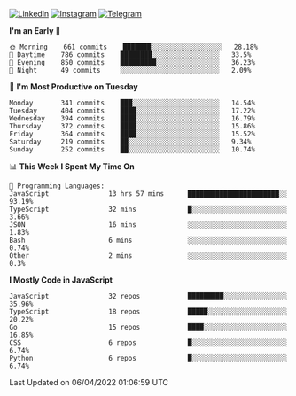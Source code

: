 [![Linkedin](https://img.shields.io/badge/-Archie-blue?style=flat-square&labelColor=gray&logo=Linkedin&logoColor=white&link=https://www.linkedin.com/in/archisdi)](https://www.linkedin.com/in/archisdi)
[![Instagram](https://img.shields.io/badge/-@archisdi-orange?style=flat-square&labelColor=gray&logo=Instagram&logoColor=white&link=https://www.instagram.com/archisdi)](https://www.instagram.com/archisdi)
[![Telegram](https://img.shields.io/badge/-aai-informational?style=flat-square&labelColor=gray&logo=telegram&logoColor=white&link=https://t.me/archisdi)](https://t.me/archisdi)

<!--START_SECTION:waka-->
**I'm an Early 🐤** 

```text
🌞 Morning    661 commits    ███████░░░░░░░░░░░░░░░░░░   28.18% 
🌆 Daytime    786 commits    ████████░░░░░░░░░░░░░░░░░   33.5% 
🌃 Evening    850 commits    █████████░░░░░░░░░░░░░░░░   36.23% 
🌙 Night      49 commits     ░░░░░░░░░░░░░░░░░░░░░░░░░   2.09%

```
📅 **I'm Most Productive on Tuesday** 

```text
Monday       341 commits    ███░░░░░░░░░░░░░░░░░░░░░░   14.54% 
Tuesday      404 commits    ████░░░░░░░░░░░░░░░░░░░░░   17.22% 
Wednesday    394 commits    ████░░░░░░░░░░░░░░░░░░░░░   16.79% 
Thursday     372 commits    ████░░░░░░░░░░░░░░░░░░░░░   15.86% 
Friday       364 commits    ████░░░░░░░░░░░░░░░░░░░░░   15.52% 
Saturday     219 commits    ██░░░░░░░░░░░░░░░░░░░░░░░   9.34% 
Sunday       252 commits    ██░░░░░░░░░░░░░░░░░░░░░░░   10.74%

```


📊 **This Week I Spent My Time On** 

```text
💬 Programming Languages: 
JavaScript               13 hrs 57 mins      ███████████████████████░░   93.19% 
TypeScript               32 mins             █░░░░░░░░░░░░░░░░░░░░░░░░   3.66% 
JSON                     16 mins             ░░░░░░░░░░░░░░░░░░░░░░░░░   1.83% 
Bash                     6 mins              ░░░░░░░░░░░░░░░░░░░░░░░░░   0.74% 
Other                    2 mins              ░░░░░░░░░░░░░░░░░░░░░░░░░   0.3%

```

**I Mostly Code in JavaScript** 

```text
JavaScript               32 repos            █████████░░░░░░░░░░░░░░░░   35.96% 
TypeScript               18 repos            █████░░░░░░░░░░░░░░░░░░░░   20.22% 
Go                       15 repos            ████░░░░░░░░░░░░░░░░░░░░░   16.85% 
CSS                      6 repos             █░░░░░░░░░░░░░░░░░░░░░░░░   6.74% 
Python                   6 repos             █░░░░░░░░░░░░░░░░░░░░░░░░   6.74%

```



 Last Updated on 06/04/2022 01:06:59 UTC
<!--END_SECTION:waka-->